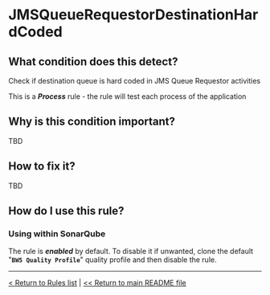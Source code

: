 # JMSQueueRequestorDestinationHardCoded

## What condition does this detect?

Check if destination queue is hard coded in JMS Queue Requestor activities

This is a ***Process*** rule - the rule will test each process of the application

## Why is this condition important?

TBD

## How to fix it?

TBD

## How do I use this rule?

### Using within SonarQube

The rule is **_enabled_** by default. To disable it if unwanted, clone the default "**`BW5 Quality Profile`**" quality profile and then disable the rule.

---
[< Return to Rules list](./RULES.md) |  [<< Return to main README file](../../../README.md)
